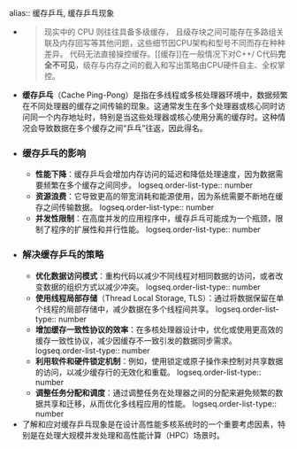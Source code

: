 alias:: 缓存乒乓, 缓存乒乓现象

- >现实中的 CPU 则往往具备多级缓存， 且级存块之间可能存在多路组关联及内存回写等其他问题，这些细节因CPU架构和型号不同而存在种种差异。
  代码无法直接操控缓存。[[缓存]]在一般情况下对C++/ C代码**完全不可见**，级存与内存之间的截入和写出策略由CPU硬件自主、全权掌控。
- **缓存乒乓**（Cache Ping-Pong）是指在多线程或多核处理器环境中，数据频繁在不同处理器的缓存之间传输的现象。这通常发生在多个处理器或核心同时访问同一个内存地址时，特别是当这些处理器或核心使用分离的缓存时。这种情况会导致数据在多个缓存之间“乒乓”往返，因此得名。
- ### 缓存乒乓的影响
	- **性能下降**：缓存乒乓会增加内存访问的延迟和降低处理速度，因为数据需要频繁在多个缓存之间同步。
	  logseq.order-list-type:: number
	- **资源浪费**：它导致更高的带宽消耗和能源使用，因为系统需要不断地在缓存之间传输数据。
	  logseq.order-list-type:: number
	- **并发性限制**：在高度并发的应用程序中，缓存乒乓可能成为一个瓶颈，限制了程序的扩展性和并行性能。
	  logseq.order-list-type:: number
- ### 解决缓存乒乓的策略
	- **优化数据访问模式**：重构代码以减少不同线程对相同数据的访问，或者改变数据的组织方式以减少冲突。
	  logseq.order-list-type:: number
	- **使用线程局部存储**（Thread Local Storage, TLS）：通过将数据保留在单个线程的局部存储中，减少数据在多个线程间共享。
	  logseq.order-list-type:: number
	- **增加缓存一致性协议的效率**：在多核处理器设计中，优化或使用更高效的缓存一致性协议，减少因缓存不一致引发的数据同步需求。
	  logseq.order-list-type:: number
	- **利用软件和硬件锁定机制**：例如，使用锁定或原子操作来控制对共享数据的访问，以减少缓存行的无效化和重载。
	  logseq.order-list-type:: number
	- **调整任务分配和调度**：通过调整任务在处理器之间的分配来避免频繁的数据共享和迁移，从而优化多线程应用的性能。
	  logseq.order-list-type:: number
- 了解和应对缓存乒乓现象是在设计高性能多核系统时的一个重要考虑因素，特别是在处理大规模并发处理和高性能计算（HPC）场景时。
  <!--Converted by ToLogseq-->